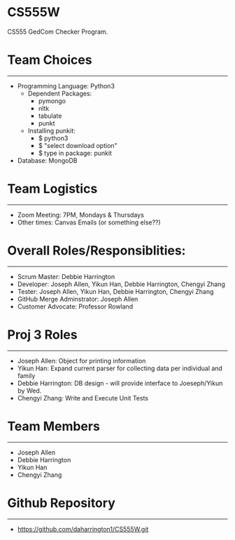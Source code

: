 # CS555W
CS555 GedCom Checker Program.

# Team Choices
---
* Programming Language: Python3
   * Dependent Packages: 
      * pymongo 
      * nltk
      * tabulate
      * punkt
   * Installing punkit: 
      * $ python3
      * $ "select download option"
      * $ type in package: punkit
* Database: MongoDB

# Team Logistics
---
* Zoom Meeting: 7PM, Mondays & Thursdays
* Other times: Canvas Emails (or something else??)

# Overall Roles/Responsiblities: 
---
* Scrum Master: Debbie Harrington
* Developer: Joseph Allen, Yikun Han, Debbie Harrington, Chengyi Zhang
* Tester: Joseph Allen, Yikun Han, Debbie Harrington, Chengyi Zhang
* GitHub Merge Adminstrator: Joseph Allen
* Customer Advocate: Professor Rowland

# Proj 3 Roles  
---
* Joseph Allen: Object for printing information
* Yikun Han: Expand current parser for collecting data per individual and family
* Debbie Harrington: DB design - will provide interface to Joeseph/Yikun by Wed.
* Chengyi Zhang: Write and Execute Unit Tests

# Team Members
---
* Joseph Allen
* Debbie Harrington
* Yikun Han
* Chengyi Zhang

# Github Repository
---
* https://github.com/daharrington1/CS555W.git
